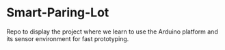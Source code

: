 # Smart-Paring-Lot
Repo to display the project where we learn to use the Arduino platform and its sensor environment for fast prototyping. 
